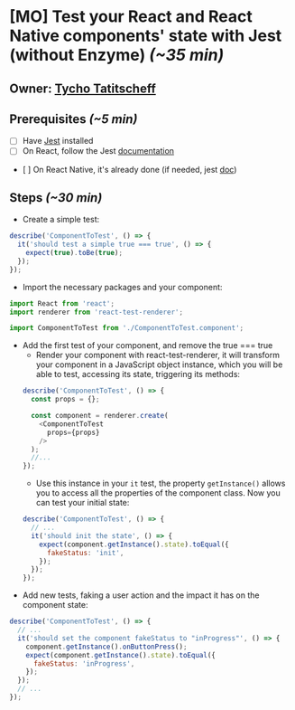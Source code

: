 # [MO] Test your React and React Native components' state with Jest (without Enzyme) *(~35 min)*

## Owner: [Tycho Tatitscheff](https://github.com/tychota)

## Prerequisites *(~5 min)*
- [ ] Have [Jest](https://facebook.github.io/jest/) installed
- [ ] On React, follow the Jest [documentation](https://facebook.github.io/jest/docs/en/tutorial-react.html#content)
- [ ] On React Native, it's already done (if needed, jest [doc](https://facebook.github.io/jest/docs/en/tutorial-react-native.html#content))

## Steps *(~30 min)*
- Create a simple test:
```javascript
describe('ComponentToTest', () => {
  it('should test a simple true === true', () => {
    expect(true).toBe(true);
  });
});
```
- Import the necessary packages and your component:
```javascript
import React from 'react';
import renderer from 'react-test-renderer';

import ComponentToTest from './ComponentToTest.component';
```
- Add the first test of your component, and remove the true === true
  - Render your component with react-test-renderer, it will transform your component in a JavaScript object instance, which you will be able to test, accessing its state, triggering its methods:
  ```javascript
  describe('ComponentToTest', () => {
    const props = {};

    const component = renderer.create(
      <ComponentToTest
        props={props}
      />
    );
    //...
  });
  ```
  - Use this instance in your `it` test, the property `getInstance()` allows you to access all the properties of the component class. Now you can test your initial state:
  ```javascript
  describe('ComponentToTest', () => {
    // ...
    it('should init the state', () => {
      expect(component.getInstance().state).toEqual({
        fakeStatus: 'init',
      });
    });
  });
  ```
- Add new tests, faking a user action and the impact it has on the component state:
```javascript
describe('ComponentToTest', () => {
  // ...
  it('should set the component fakeStatus to "inProgress"', () => {
    component.getInstance().onButtonPress();
    expect(component.getInstance().state).toEqual({
      fakeStatus: 'inProgress',
    });
  });
  // ...
});
```
